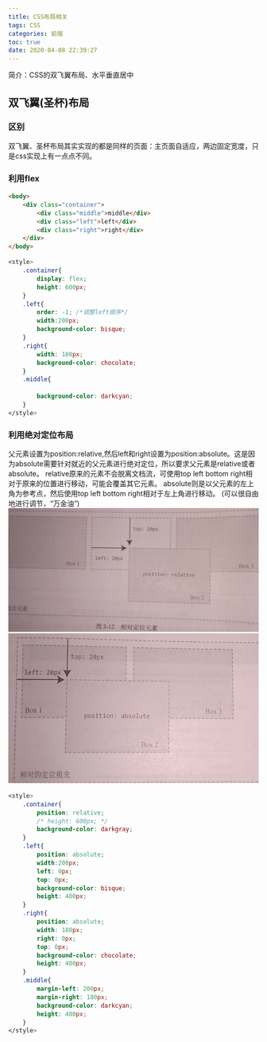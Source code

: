```yaml
---
title: CSS布局相关
tags: CSS
categories: 前端
toc: true
date: 2020-04-08 22:39:27
---
```

简介：CSS的双飞翼布局、水平垂直居中

<!-- more -->

## 双飞翼(圣杯)布局
### 区别
双飞翼、圣杯布局其实实现的都是同样的页面：主页面自适应，两边固定宽度，只是css实现上有一点点不同。

### 利用flex
```html
<body>
    <div class="container">
        <div class="middle">middle</div>
        <div class="left">left</div>
        <div class="right">right</div>
    </div>
</body>
```
```css
<style>
    .container{
        display: flex;
        height: 600px;
    }
    .left{
        order: -1; /*调整left顺序*/
        width:200px;
        background-color: bisque; 
    }
    .right{
        width: 180px;
        background-color: chocolate;
    }
    .middle{
        
        background-color: darkcyan;
    }
</style>
```

### 利用绝对定位布局
父元素设置为position:relative,然后left和right设置为position:absolute。这是因为absolute需要针对就近的父元素进行绝对定位，所以要求父元素是relative或者absolute。
relative原来的元素不会脱离文档流，可使用top left bottom right相对于原来的位置进行移动，可能会覆盖其它元素。
absolute则是以父元素的左上角为参考点，然后使用top left bottom right相对于左上角进行移动。
(可以很自由地进行调节，“万金油”)
![相对定位](https://raw.githubusercontent.com/codingbylch/Figure_bed_for_blog/master/img_for_blog/20200408231733.png)
![绝对定位](https://raw.githubusercontent.com/codingbylch/Figure_bed_for_blog/master/img_for_blog/20200408231708.png)
```css
<style>
    .container{
        position: relative;
        /* height: 600px; */
        background-color: darkgray;
    }
    .left{
        position: absolute;
        width:200px;
        left: 0px;
        top: 0px;
        background-color: bisque; 
        height: 400px;
    }
    .right{
        position: absolute;
        width: 180px;
        right: 0px;
        top: 0px;
        background-color: chocolate;
        height: 400px;
    }
    .middle{
        margin-left: 200px;
        margin-right: 180px;
        background-color: darkcyan;
        height: 400px;
    }
</style>
```